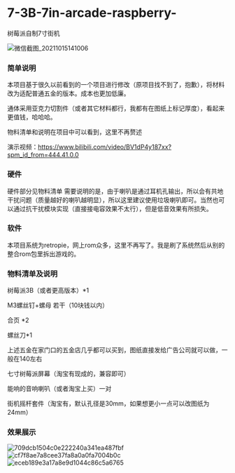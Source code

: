 # 7-3B-7in-arcade-raspberry-
树莓派自制7寸街机

![微信截图_20211015141006](https://user-images.githubusercontent.com/32239713/137440537-31408a39-c8a9-424d-be5e-0feef505a512.png)

### 简单说明
本项目基于很久以前看到的一个项目进行修改（原项目找不到了，抱歉），将材料改为适配普通五金的版本。成本也更加低廉。

通体采用亚克力切割件（或者其它材料都行，我都有在图纸上标记厚度），看起来更值钱，哈哈哈。

物料清单和说明在项目中可以看到，这里不再赘述

演示视频：https://www.bilibili.com/video/BV1dP4y187xx?spm_id_from=444.41.0.0
### 硬件
硬件部分见物料清单
需要说明的是，由于喇叭是通过耳机孔输出，所以会有共地干扰问题（质量越好的喇叭越明显），所以这里建议使用垃圾喇叭即可。当然也可以通过抗干扰模块实现（直接接电容效果不太行），但是低音效果有所损失。
### 软件
本项目系统为retropie，网上rom众多，这里不再写了。我是刷了系统然后从别的整合rom包里拆出游戏的。

### 物料清单及说明

树莓派3B（或者更高版本）\*1

M3螺丝钉+螺母 若干（10块钱以内）

合页 \*2

螺丝刀\*1

上述五金在家门口的五金店几乎都可以买到，图纸直接发给广告公司就可以做，一般在140左右

七寸树莓派屏幕（淘宝有现成的，兼容即可）

能响的音响喇叭（或者淘宝上买）一对

街机摇杆套件（淘宝有，默认孔径是30mm，如果想更小一点可以改图纸为24mm）

### 效果展示



![709dcb1504c0e222240a341ea487fbf](https://user-images.githubusercontent.com/32239713/137437418-508d0c11-85f4-40a9-a91a-224068a9855f.jpg)
![cf7f8ae7a8cee37fa8a0a0fa7004b0c](https://user-images.githubusercontent.com/32239713/137437422-2ee97795-41a6-4e36-b63c-fcadeb16419a.jpg)
![eceb189e3a17a8e9d1044c86c5a6765](https://user-images.githubusercontent.com/32239713/137437426-d92d3206-a582-4eba-9e7f-0d7883b3680f.jpg)
